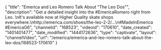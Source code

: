 {
    "title": "Emerica and Leo Romero Talk About \"The Leo Dos\"",
    "description": "Get a detailed insight into the #EmericaRomero right from Leo. \nIt's available now at Higher Quality skate shops everywhere.\nhttp:\/\/emerica.com\/shoes\/the-leo-2-2\/...\n#MadeInEmerica #EmericaG6",
    "channelid": "168523",
    "videoid": "170610",
    "date_created": "1401401477",
    "date_modified": "1444172636",
    "type": "captivate",
    "layout": "channelVideo",
    "url": "\/emerica\/emerica-and-leo-romero-talk-about-the-leo-dos\/168523-170610"
}